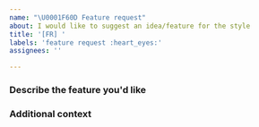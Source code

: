 ```yaml
---
name: "\U0001F60D Feature request"
about: I would like to suggest an idea/feature for the style
title: '[FR] '
labels: 'feature request :heart_eyes:'
assignees: ''

---
```

<!-- Please fill all fields of this template it will helps us help you better.
     Do not remove the title prefix [FR] -->
### Describe the feature you'd like
<!-- Add a description of the feature you have in mind. -->


### Additional context
<!--
Please add any notes in a single line that explains this further information in
terms that a user can understand.
-->
